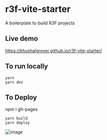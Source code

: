 # r3f-vite-starter
A boilerplate to build R3F projects

## Live demo
https://khushalgrover.github.io/r3f-vite-starter/

## To run locally
```
yarn
yarn dev
```


## To Deploy 
npm i gh-pages

```
yarn build
yarn deploy
```

![image](https://user-images.githubusercontent.com/6551176/221732091-23ee52cb-4150-42fa-b998-43628d7a6b0d.png)
